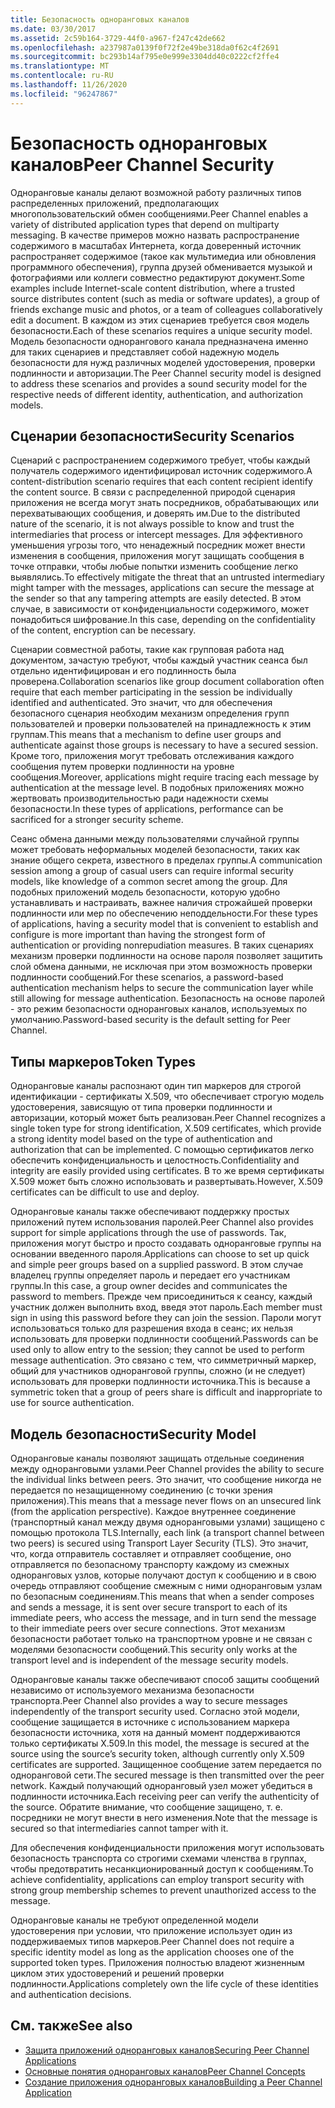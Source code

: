 ```yaml
---
title: Безопасность одноранговых каналов
ms.date: 03/30/2017
ms.assetid: 2c59b164-3729-44f0-a967-f247c42de662
ms.openlocfilehash: a237987a0139f0f72f2e49be318da0f62c4f2691
ms.sourcegitcommit: bc293b14af795e0e999e3304dd40c0222cf2ffe4
ms.translationtype: MT
ms.contentlocale: ru-RU
ms.lasthandoff: 11/26/2020
ms.locfileid: "96247867"
---
```

# <a name="peer-channel-security"></a><span data-ttu-id="62537-102">Безопасность одноранговых каналов</span><span class="sxs-lookup"><span data-stu-id="62537-102">Peer Channel Security</span></span>

<span data-ttu-id="62537-103">Одноранговые каналы делают возможной работу различных типов распределенных приложений, предполагающих многопользовательский обмен сообщениями.</span><span class="sxs-lookup"><span data-stu-id="62537-103">Peer Channel enables a variety of distributed application types that depend on multiparty messaging.</span></span> <span data-ttu-id="62537-104">В качестве примеров можно назвать распространение содержимого в масштабах Интернета, когда доверенный источник распространяет содержимое (такое как мультимедиа или обновления программного обеспечения), группа друзей обменивается музыкой и фотографиями или коллеги совместно редактируют документ.</span><span class="sxs-lookup"><span data-stu-id="62537-104">Some examples include Internet-scale content distribution, where a trusted source distributes content (such as media or software updates), a group of friends exchange music and photos, or a team of colleagues collaboratively edit a document.</span></span> <span data-ttu-id="62537-105">В каждом из этих сценариев требуется своя модель безопасности.</span><span class="sxs-lookup"><span data-stu-id="62537-105">Each of these scenarios requires a unique security model.</span></span> <span data-ttu-id="62537-106">Модель безопасности однорангового канала предназначена именно для таких сценариев и представляет собой надежную модель безопасности для нужд различных моделей удостоверения, проверки подлинности и авторизации.</span><span class="sxs-lookup"><span data-stu-id="62537-106">The Peer Channel security model is designed to address these scenarios and provides a sound security model for the respective needs of different identity, authentication, and authorization models.</span></span>  
  
## <a name="security-scenarios"></a><span data-ttu-id="62537-107">Сценарии безопасности</span><span class="sxs-lookup"><span data-stu-id="62537-107">Security Scenarios</span></span>  

 <span data-ttu-id="62537-108">Сценарий с распространением содержимого требует, чтобы каждый получатель содержимого идентифицировал источник содержимого.</span><span class="sxs-lookup"><span data-stu-id="62537-108">A content-distribution scenario requires that each content recipient identify the content source.</span></span> <span data-ttu-id="62537-109">В связи с распределенной природой сценария приложения не всегда могут знать посредников, обрабатывающих или перехватывающих сообщения, и доверять им.</span><span class="sxs-lookup"><span data-stu-id="62537-109">Due to the distributed nature of the scenario, it is not always possible to know and trust the intermediaries that process or intercept messages.</span></span> <span data-ttu-id="62537-110">Для эффективного уменьшения угрозы того, что ненадежный посредник может внести изменения в сообщения, приложения могут защищать сообщения в точке отправки, чтобы любые попытки изменить сообщение легко выявлялись.</span><span class="sxs-lookup"><span data-stu-id="62537-110">To effectively mitigate the threat that an untrusted intermediary might tamper with the messages, applications can secure the message at the sender so that any tampering attempts are easily detected.</span></span> <span data-ttu-id="62537-111">В этом случае, в зависимости от конфиденциальности содержимого, может понадобиться шифрование.</span><span class="sxs-lookup"><span data-stu-id="62537-111">In this case, depending on the confidentiality of the content, encryption can be necessary.</span></span>  
  
 <span data-ttu-id="62537-112">Сценарии совместной работы, такие как групповая работа над документом, зачастую требуют, чтобы каждый участник сеанса был отдельно идентифицирован и его подлинность была проверена.</span><span class="sxs-lookup"><span data-stu-id="62537-112">Collaboration scenarios like group document collaboration often require that each member participating in the session be individually identified and authenticated.</span></span> <span data-ttu-id="62537-113">Это значит, что для обеспечения безопасного сценария необходим механизм определения групп пользователей и проверки пользователей на принадлежность к этим группам.</span><span class="sxs-lookup"><span data-stu-id="62537-113">This means that a mechanism to define user groups and authenticate against those groups is necessary to have a secured session.</span></span> <span data-ttu-id="62537-114">Кроме того, приложения могут требовать отслеживания каждого сообщения путем проверки подлинности на уровне сообщения.</span><span class="sxs-lookup"><span data-stu-id="62537-114">Moreover, applications might require tracing each message by authentication at the message level.</span></span> <span data-ttu-id="62537-115">В подобных приложениях можно жертвовать производительностью ради надежности схемы безопасности.</span><span class="sxs-lookup"><span data-stu-id="62537-115">In these types of applications, performance can be sacrificed for a stronger security scheme.</span></span>  
  
 <span data-ttu-id="62537-116">Сеанс обмена данными между пользователями случайной группы может требовать неформальных моделей безопасности, таких как знание общего секрета, известного в пределах группы.</span><span class="sxs-lookup"><span data-stu-id="62537-116">A communication session among a group of casual users can require informal security models, like knowledge of a common secret among the group.</span></span> <span data-ttu-id="62537-117">Для подобных приложений модель безопасности, которую удобно устанавливать и настраивать, важнее наличия строжайшей проверки подлинности или мер по обеспечению неподдельности.</span><span class="sxs-lookup"><span data-stu-id="62537-117">For these types of applications, having a security model that is convenient to establish and configure is more important than having the strongest form of authentication or providing nonrepudiation measures.</span></span> <span data-ttu-id="62537-118">В таких сценариях механизм проверки подлинности на основе пароля позволяет защитить слой обмена данными, не исключая при этом возможность проверки подлинности сообщений.</span><span class="sxs-lookup"><span data-stu-id="62537-118">For these scenarios, a password-based authentication mechanism helps to secure the communication layer while still allowing for message authentication.</span></span> <span data-ttu-id="62537-119">Безопасность на основе паролей - это режим безопасности одноранговых каналов, используемых по умолчанию.</span><span class="sxs-lookup"><span data-stu-id="62537-119">Password-based security is the default setting for Peer Channel.</span></span>  
  
## <a name="token-types"></a><span data-ttu-id="62537-120">Типы маркеров</span><span class="sxs-lookup"><span data-stu-id="62537-120">Token Types</span></span>  

 <span data-ttu-id="62537-121">Одноранговые каналы распознают один тип маркеров для строгой идентификации - сертификаты X.509, что обеспечивает строгую модель удостоверения, зависящую от типа проверки подлинности и авторизации, который может быть реализован.</span><span class="sxs-lookup"><span data-stu-id="62537-121">Peer Channel recognizes a single token type for strong identification, X.509 certificates, which provide a strong identity model based on the type of authentication and authorization that can be implemented.</span></span> <span data-ttu-id="62537-122">С помощью сертификатов легко обеспечить конфиденциальность и целостность.</span><span class="sxs-lookup"><span data-stu-id="62537-122">Confidentiality and integrity are easily provided using certificates.</span></span> <span data-ttu-id="62537-123">В то же время сертификаты X.509 может быть сложно использовать и развертывать.</span><span class="sxs-lookup"><span data-stu-id="62537-123">However, X.509 certificates can be difficult to use and deploy.</span></span>  
  
 <span data-ttu-id="62537-124">Одноранговые каналы также обеспечивают поддержку простых приложений путем использования паролей.</span><span class="sxs-lookup"><span data-stu-id="62537-124">Peer Channel also provides support for simple applications through the use of passwords.</span></span> <span data-ttu-id="62537-125">Так, приложения могут быстро и просто создавать одноранговые группы на основании введенного пароля.</span><span class="sxs-lookup"><span data-stu-id="62537-125">Applications can choose to set up quick and simple peer groups based on a supplied password.</span></span> <span data-ttu-id="62537-126">В этом случае владелец группы определяет пароль и передает его участникам группы.</span><span class="sxs-lookup"><span data-stu-id="62537-126">In this case, a group owner decides and communicates the password to members.</span></span> <span data-ttu-id="62537-127">Прежде чем присоединиться к сеансу, каждый участник должен выполнить вход, введя этот пароль.</span><span class="sxs-lookup"><span data-stu-id="62537-127">Each member must sign in using this password before they can join the session.</span></span> <span data-ttu-id="62537-128">Пароли могут использоваться только для разрешения входа в сеанс; их нельзя использовать для проверки подлинности сообщений.</span><span class="sxs-lookup"><span data-stu-id="62537-128">Passwords can be used only to allow entry to the session; they cannot be used to perform message authentication.</span></span> <span data-ttu-id="62537-129">Это связано с тем, что симметричный маркер, общий для участников одноранговой группы, сложно (и не следует) использовать для проверки подлинности источника.</span><span class="sxs-lookup"><span data-stu-id="62537-129">This is because a symmetric token that a group of peers share is difficult and inappropriate to use for source authentication.</span></span>  
  
## <a name="security-model"></a><span data-ttu-id="62537-130">Модель безопасности</span><span class="sxs-lookup"><span data-stu-id="62537-130">Security Model</span></span>  

 <span data-ttu-id="62537-131">Одноранговые каналы позволяют защищать отдельные соединения между одноранговыми узлами.</span><span class="sxs-lookup"><span data-stu-id="62537-131">Peer Channel provides the ability to secure the individual links between peers.</span></span> <span data-ttu-id="62537-132">Это значит, что сообщение никогда не передается по незащищенному соединению (с точки зрения приложения).</span><span class="sxs-lookup"><span data-stu-id="62537-132">This means that a message never flows on an unsecured link (from the application perspective).</span></span> <span data-ttu-id="62537-133">Каждое внутреннее соединение (транспортный канал между двумя одноранговыми узлами) защищено с помощью протокола TLS.</span><span class="sxs-lookup"><span data-stu-id="62537-133">Internally, each link (a transport channel between two peers) is secured using Transport Layer Security (TLS).</span></span> <span data-ttu-id="62537-134">Это значит, что, когда отправитель составляет и отправляет сообщение, оно отправляется по безопасному транспорту каждому из смежных одноранговых узлов, которые получают доступ к сообщению и в свою очередь отправляют сообщение смежным с ними одноранговым узлам по безопасным соединениям.</span><span class="sxs-lookup"><span data-stu-id="62537-134">This means that when a sender composes and sends a message, it is sent over secure transport to each of its immediate peers, who access the message, and in turn send the message to their immediate peers over secure connections.</span></span> <span data-ttu-id="62537-135">Этот механизм безопасности работает только на транспортном уровне и не связан с моделями безопасности сообщений.</span><span class="sxs-lookup"><span data-stu-id="62537-135">This security only works at the transport level and is independent of the message security models.</span></span>  
  
 <span data-ttu-id="62537-136">Одноранговые каналы также обеспечивают способ защиты сообщений независимо от используемого механизма безопасности транспорта.</span><span class="sxs-lookup"><span data-stu-id="62537-136">Peer Channel also provides a way to secure messages independently of the transport security used.</span></span> <span data-ttu-id="62537-137">Согласно этой модели, сообщение защищается в источнике с использованием маркера безопасности источника, хотя на данный момент поддерживаются только сертификаты X.509.</span><span class="sxs-lookup"><span data-stu-id="62537-137">In this model, the message is secured at the source using the source’s security token, although currently only X.509 certificates are supported.</span></span> <span data-ttu-id="62537-138">Защищенное сообщение затем передается по одноранговой сети.</span><span class="sxs-lookup"><span data-stu-id="62537-138">The secured message is then transmitted over the peer network.</span></span> <span data-ttu-id="62537-139">Каждый получающий одноранговый узел может убедиться в подлинности источника.</span><span class="sxs-lookup"><span data-stu-id="62537-139">Each receiving peer can verify the authenticity of the source.</span></span> <span data-ttu-id="62537-140">Обратите внимание, что сообщение защищено, т. е. посредники не могут внести в него изменения.</span><span class="sxs-lookup"><span data-stu-id="62537-140">Note that the message is secured so that intermediaries cannot tamper with it.</span></span>  
  
 <span data-ttu-id="62537-141">Для обеспечения конфиденциальности приложения могут использовать безопасность транспорта со строгими схемами членства в группах, чтобы предотвратить несанкционированный доступ к сообщениям.</span><span class="sxs-lookup"><span data-stu-id="62537-141">To achieve confidentiality, applications can employ transport security with strong group membership schemes to prevent unauthorized access to the message.</span></span>  
  
 <span data-ttu-id="62537-142">Одноранговые каналы не требуют определенной модели удостоверения при условии, что приложение использует один из поддерживаемых типов маркеров.</span><span class="sxs-lookup"><span data-stu-id="62537-142">Peer Channel does not require a specific identity model as long as the application chooses one of the supported token types.</span></span> <span data-ttu-id="62537-143">Приложения полностью владеют жизненным циклом этих удостоверений и решений проверки подлинности.</span><span class="sxs-lookup"><span data-stu-id="62537-143">Applications completely own the life cycle of these identities and authentication decisions.</span></span>  
  
## <a name="see-also"></a><span data-ttu-id="62537-144">См. также</span><span class="sxs-lookup"><span data-stu-id="62537-144">See also</span></span>

- [<span data-ttu-id="62537-145">Защита приложений одноранговых каналов</span><span class="sxs-lookup"><span data-stu-id="62537-145">Securing Peer Channel Applications</span></span>](securing-peer-channel-applications.md)
- [<span data-ttu-id="62537-146">Основные понятия одноранговых каналов</span><span class="sxs-lookup"><span data-stu-id="62537-146">Peer Channel Concepts</span></span>](peer-channel-concepts.md)
- [<span data-ttu-id="62537-147">Создание приложения одноранговых каналов</span><span class="sxs-lookup"><span data-stu-id="62537-147">Building a Peer Channel Application</span></span>](building-a-peer-channel-application.md)
